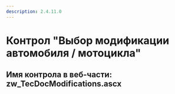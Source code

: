 ```yaml
---
description: 2.4.11.0
---
```


# Контрол "Выбор модификации автомобиля / мотоцикла"

## Имя контрола в веб-части: zw\_TecDocModifications.ascx

